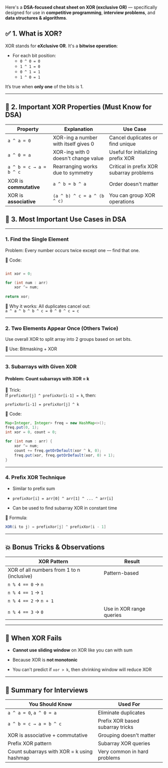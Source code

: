 Here's a **DSA-focused cheat sheet on XOR (exclusive OR)** — specifically designed for use in **competitive programming**, **interview problems**, and **data structures & algorithms**.

## ✅ 1. What is XOR?

XOR stands for **eXclusive OR**. It's a **bitwise operation**:

- For each bit position:
    - `0 ^ 0 = 0`
    - `1 ^ 1 = 0`
    - `0 ^ 1 = 1`
    - `1 ^ 0 = 1`

It’s true when **only one** of the bits is 1.

---

## 🔹 2. Important XOR Properties (Must Know for DSA)

|Property|Explanation|Use Case|
|---|---|---|
|`a ^ a = 0`|XOR-ing a number with itself gives 0|Cancel duplicates or find unique|
|`a ^ 0 = a`|XOR-ing with 0 doesn't change value|Useful for initializing prefix XOR|
|`a ^ b = c → a = b ^ c`|Rearranging works due to symmetry|Critical in prefix XOR subarray problems|
|XOR is **commutative**|`a ^ b = b ^ a`|Order doesn't matter|
|XOR is **associative**|`(a ^ b) ^ c = a ^ (b ^ c)`|You can group XOR operations|

## 📌 3. Most Important Use Cases in DSA

---
### 1. **Find the Single Element**

Problem: Every number occurs twice except one — find that one.

🔹 Code:

```java

int xor = 0;

for (int num : arr) 
	xor ^= num;
	
return xor;
```

🔹 Why it works: All duplicates cancel out:  
`a ^ a ^ b ^ b ^ c = 0 ^ 0 ^ c = c`

---

### 2. **Two Elements Appear Once (Others Twice)**

Use overall XOR to split array into 2 groups based on set bits.

🔹 Use: Bitmasking + XOR

---

### 3. **Subarrays with Given XOR**

#### Problem: Count subarrays with XOR = k

🔹 Trick:  
If `prefixXor[j] ^ prefixXor[i-1] = k`, then:

```
prefixXor[i-1] = prefixXor[j] ^ k
```

🔹 Code:

```java
Map<Integer, Integer> freq = new HashMap<>();
freq.put(0, 1);
int xor = 0, count = 0;

for (int num : arr) {
    xor ^= num;
    count += freq.getOrDefault(xor ^ k, 0);
    freq.put(xor, freq.getOrDefault(xor, 0) + 1);
}
```

---

### 4. **Prefix XOR Technique**

- Similar to prefix sum
    
- `prefixXor[i] = arr[0] ^ arr[1] ^ ... ^ arr[i]`
    
- Can be used to find subarray XOR in constant time
    

🔹 Formula:

```java
XOR(i to j) = prefixXor[j] ^ prefixXor[i - 1]
```

---

## 💥 Bonus Tricks & Observations

|XOR Pattern|Result|
|---|---|
|XOR of all numbers from 1 to n (inclusive)|Pattern-based|
|`n % 4 == 0` → `n`||
|`n % 4 == 1` → `1`||
|`n % 4 == 2` → `n + 1`||
|`n % 4 == 3` → `0`|Use in XOR range queries|

---

## 🚫 When XOR Fails

- **Cannot use sliding window** on XOR like you can with sum
    
- Because XOR is **not monotonic**
    
- You can't predict if `xor > k`, then shrinking window will reduce XOR
    

---

## 🧠 Summary for Interviews

|You Should Know|Used For|
|---|---|
|`a ^ a = 0`, `a ^ 0 = a`|Eliminate duplicates|
|`a ^ b = c → a = b ^ c`|Prefix XOR based subarray tricks|
|XOR is associative + commutative|Grouping doesn't matter|
|Prefix XOR pattern|Subarray XOR queries|
|Count subarrays with XOR = k using hashmap|Very common in hard problems|
